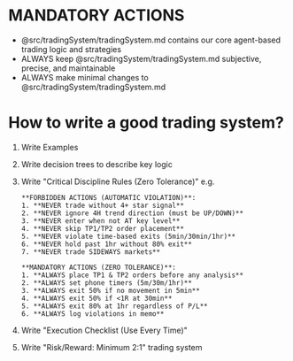 # MANDATORY ACTIONS

- @src/tradingSystem/tradingSystem.md contains our core agent-based trading logic and strategies
- ALWAYS keep @src/tradingSystem/tradingSystem.md subjective, precise, and maintainable
- ALWAYS make minimal changes to @src/tradingSystem/tradingSystem.md

# How to write a good trading system?

1. Write Examples
2. Write decision trees to describe key logic
3. Write "Critical Discipline Rules (Zero Tolerance)"
   e.g.

   ```
   **FORBIDDEN ACTIONS (AUTOMATIC VIOLATION)**:
   1. **NEVER trade without 4+ star signal**
   2. **NEVER ignore 4H trend direction (must be UP/DOWN)**
   3. **NEVER enter when not AT key level**
   4. **NEVER skip TP1/TP2 order placement**
   5. **NEVER violate time-based exits (5min/30min/1hr)**
   6. **NEVER hold past 1hr without 80% exit**
   7. **NEVER trade SIDEWAYS markets**

   **MANDATORY ACTIONS (ZERO TOLERANCE)**:
   1. **ALWAYS place TP1 & TP2 orders before any analysis**
   2. **ALWAYS set phone timers (5m/30m/1hr)**
   3. **ALWAYS exit 50% if no movement in 5min**
   4. **ALWAYS exit 50% if <1R at 30min**
   5. **ALWAYS exit 80% at 1hr regardless of P/L**
   6. **ALWAYS log violations in memo**
   ```

4. Write "Execution Checklist (Use Every Time)"
5. Write "Risk/Reward: Minimum 2:1" trading system

